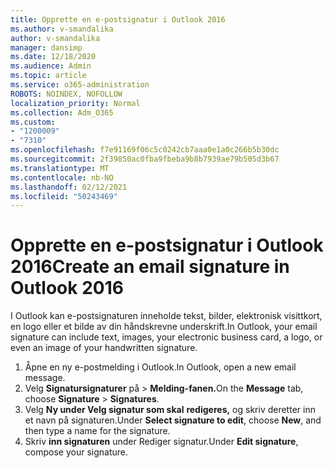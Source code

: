 ```yaml
---
title: Opprette en e-postsignatur i Outlook 2016
ms.author: v-smandalika
author: v-smandalika
manager: dansimp
ms.date: 12/18/2020
ms.audience: Admin
ms.topic: article
ms.service: o365-administration
ROBOTS: NOINDEX, NOFOLLOW
localization_priority: Normal
ms.collection: Adm_O365
ms.custom:
- "1200009"
- "7310"
ms.openlocfilehash: f7e91169f06c5c0242cb7aaa0e1a0c266b5b30dc
ms.sourcegitcommit: 2f39850ac0fba9fbeba9b8b7939ae79b505d3b67
ms.translationtype: MT
ms.contentlocale: nb-NO
ms.lasthandoff: 02/12/2021
ms.locfileid: "50243469"
---
```

# <a name="create-an-email-signature-in-outlook-2016"></a><span data-ttu-id="fc6c2-102">Opprette en e-postsignatur i Outlook 2016</span><span class="sxs-lookup"><span data-stu-id="fc6c2-102">Create an email signature in Outlook 2016</span></span>

<span data-ttu-id="fc6c2-103">I Outlook kan e-postsignaturen inneholde tekst, bilder, elektronisk visittkort, en logo eller et bilde av din håndskrevne underskrift.</span><span class="sxs-lookup"><span data-stu-id="fc6c2-103">In Outlook, your email signature can include text, images, your electronic business card, a logo, or even an image of your handwritten signature.</span></span>

1. <span data-ttu-id="fc6c2-104">Åpne en ny e-postmelding i Outlook.</span><span class="sxs-lookup"><span data-stu-id="fc6c2-104">In Outlook, open a new email message.</span></span>
2. <span data-ttu-id="fc6c2-105">Velg **Signatursignaturer** på   >  **Melding-fanen.**</span><span class="sxs-lookup"><span data-stu-id="fc6c2-105">On the **Message** tab, choose **Signature** > **Signatures**.</span></span>
3. <span data-ttu-id="fc6c2-106">Velg **Ny under Velg signatur som skal** **redigeres,** og skriv deretter inn et navn på signaturen.</span><span class="sxs-lookup"><span data-stu-id="fc6c2-106">Under **Select signature to edit**, choose **New**, and then type a name for the signature.</span></span>
4. <span data-ttu-id="fc6c2-107">Skriv **inn signaturen** under Rediger signatur.</span><span class="sxs-lookup"><span data-stu-id="fc6c2-107">Under **Edit signature**, compose your signature.</span></span>
